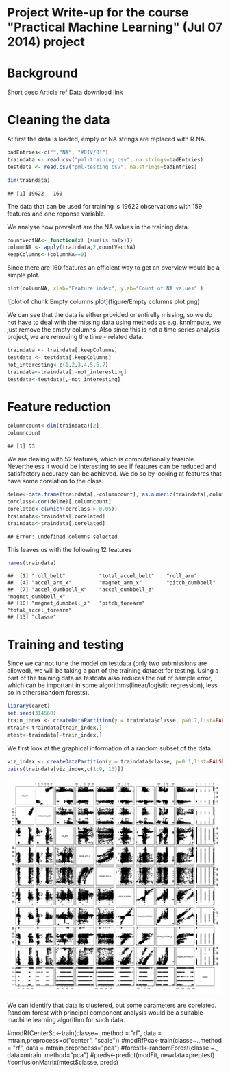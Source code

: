 Project Write-up for the course 
"Practical Machine Learning" (Jul 07 2014) project
========================================================

Background
========================================================
Short desc
Article ref
Data download link

Cleaning the data
========================================================

At first the data is loaded, empty or NA strings are replaced with R NA.
    

```r
badEntries<-c("","NA", "#DIV/0!")
traindata <- read.csv("pml-training.csv", na.strings=badEntries)
testdata <- read.csv("pml-testing.csv", na.strings=badEntries)
```


```r
dim(traindata)
```

```
## [1] 19622   160
```
The data that can be used for training is 19622 observations with 159 features and one reponse variable.

We analyse how prevalent are the NA values in the training data.

```r
countVectNA<- function(x) {sum(is.na(x))}
columnNA <- apply(traindata,2,countVectNA)
keepColumns<-(columnNA==0)
```


Since there are 160 features an efficient way to get an overview would be a simple plot.


```r
plot(columnNA, xlab="Feature index", ylab="Count of NA values" )
```

![plot of chunk Empty columns plot](figure/Empty columns plot.png) 

We can see that the data is either provided or entirelly missing, so we do not have to deal with the missing data using methods as e.g. knnImpute, we just remove the empty columns. Also since this is not a time series analysis project, we are removing the time - related data.


```r
traindata <- traindata[,keepColumns]
testdata <- testdata[,keepColumns]
not_interesting<-c(1,2,3,4,5,6,7)
traindata<-traindata[,-not_interesting]
testdata<-testdata[,-not_interesting]
```



Feature reduction
=========================================================

```r
columncount<-dim(traindata)[2]
columncount
```

```
## [1] 53
```

We are dealing with 52 features, which is computationally feasible. Nevertheless it would be interesting to see if features can be reduced and satisfactory accuracy can be achieved. We do so by looking at features that have some corelation to the class.



```r
delme<-data.frame(traindata[,-columncount], as.numeric(traindata[,columncount]))
corclass<-cor(delme)[,columncount]
corelated<-c(which(corclass > 0.05))
traindata<-traindata[,corelated]
traindata<-traindata[,corelated]
```

```
## Error: undefined columns selected
```



This leaves us with the following 12 features

```r
names(traindata)
```

```
##  [1] "roll_belt"           "total_accel_belt"    "roll_arm"           
##  [4] "accel_arm_x"         "magnet_arm_x"        "pitch_dumbbell"     
##  [7] "accel_dumbbell_x"    "accel_dumbbell_z"    "magnet_dumbbell_x"  
## [10] "magnet_dumbbell_z"   "pitch_forearm"       "total_accel_forearm"
## [13] "classe"
```

Training and testing
===========================================================
Since we cannot tune the model on testdata (only two submissions are allowed), we will be taking a part of the training dataset for testing. Using a part of the training data as testdata also reduces the out of sample error, which can be important in some algorithms(linear/logistic regression), less so in others(random forests). 


```r
library(caret)
set.seed(314568)
train_index <- createDataPartition(y = traindata$classe, p=0.7,list=FALSE) 
mtrain<-traindata[train_index,]
mtest<-traindata[-train_index,]
```

We first look at the graphical information of a random subset of the data. 


```r
viz_index <- createDataPartition(y = traindata$classe, p=0.1,list=FALSE) 
pairs(traindata[viz_index,c(1:9, 13)])
```

![plot of chunk unnamed-chunk-7](figure/unnamed-chunk-7.png) 

We can identify that data is clustered, but some parameters are corelated. Random forest with principal component analysis would be a suitable machine learning algorithm for such data.

#modRfCenterSc<-train(classe~.,method = "rf", data = mtrain,preprocess=c("center", "scale"))
#modRfPca<-train(classe~.,method = "rf", data = mtrain,preprocess="pca")
#forest1<-randomForest(classe ~., data=mtrain, method="pca")
#preds<-predict(modFit, newdata=preptest)
#confusionMatrix(mtest$classe, preds)

